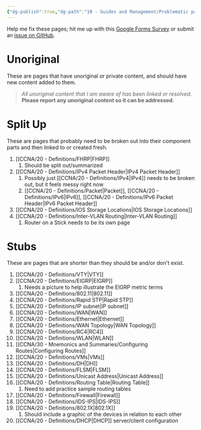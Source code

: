 ```yaml
---
{"dg-publish":true,"dg-path":"10 - Guides and Management/Problematic pages.md","permalink":"/10-guides-and-management/problematic-pages/"}
---
```


Help me fix these pages; hit me up with this [Google Forms Survey](https://forms.gle/HmYY8zjdgzJQFiWr5) or submit an [issue on GitHub](https://github.com/WiseGuru/ccna-definitions-vault/issues/new).
# Unoriginal
These are pages that have unoriginal or private content, and should have new content added to them.

>  *All unoriginal content that I am aware of has been linked or resolved.* **Please report any unoriginal content so it can be addressed.**

# Split Up
These are pages that probably need to be broken out into their component parts and then linked to or created fresh.
1. [[CCNA/20 - Definitions/FHRP\|FHRP]]
	1. Should be split out/summarized
2. [[CCNA/20 - Definitions/IPv4 Packet Header\|IPv4 Packet Header]]
	1. Possibly just [[CCNA/20 - Definitions/IPv4\|IPv4]] needs to be broken out, but it feels messy right now
	2. [[CCNA/20 - Definitions/Packet\|Packet]], [[CCNA/20 - Definitions/IPv6\|IPv6]], [[CCNA/20 - Definitions/IPv6 Packet Header\|IPv6 Packet Header]]
3. [[CCNA/20 - Definitions/IOS Storage Locations\|IOS Storage Locations]]
4. [[CCNA/20 - Definitions/Inter-VLAN Routing\|Inter-VLAN Routing]]
	1. Router on a Stick needs to be its own page

# Stubs
These are pages that are shorter than they should be and/or don't exist. 
1. [[CCNA/20 - Definitions/VTY\|VTY]]
2. [[CCNA/20 - Definitions/EIGRP\|EIGRP]]
	1. Needs a picture to help illustrate the EIGRP metric terms
3. [[CCNA/20 - Definitions/802.11\|802.11]]
4. [[CCNA/20 - Definitions/Rapid STP\|Rapid STP]]
5. [[CCNA/20 - Definitions/IP subnet\|IP subnet]]
6. [[CCNA/20 - Definitions/WAN\|WAN]]
7. [[CCNA/20 - Definitions/Ethernet\|Ethernet]]
8. [[CCNA/20 - Definitions/WAN Topology\|WAN Topology]]
9. [[CCNA/20 - Definitions/RC4\|RC4]]
10. [[CCNA/20 - Definitions/WLAN\|WLAN]]
11. [[CCNA/30 - Mnemonics and Summaries/Configuring Routes\|Configuring Routes]]
12. [[CCNA/20 - Definitions/VMs\|VMs]]
13. [[CCNA/20 - Definitions/DH\|DH]]
14. [[CCNA/20 - Definitions/FLSM\|FLSM]]
15. [[CCNA/20 - Definitions/Unicast Address\|Unicast Address]]
16. [[CCNA/20 - Definitions/Routing Table\|Routing Table]]
	1. Need to add practice sample routing tables
17. [[CCNA/20 - Definitions/Firewall\|Firewall]]
18. [[CCNA/20 - Definitions/IDS-IPS\|IDS-IPS]]
19. [[CCNA/20 - Definitions/802.1X\|802.1X]]
	1. Should include a graphic of the devices in relation to each other
20. [[CCNA/20 - Definitions/DHCP\|DHCP]] server/client configuration
